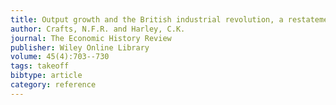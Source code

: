 ```yaml
---
title: Output growth and the British industrial revolution, a restatement of the Crafts-Harley view1
author: Crafts, N.F.R. and Harley, C.K.
journal: The Economic History Review
publisher: Wiley Online Library
volume: 45(4):703--730
tags: takeoff
bibtype: article
category: reference
---
```

